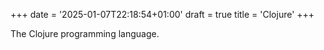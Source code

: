 +++
date = '2025-01-07T22:18:54+01:00'
draft = true
title = 'Clojure'
+++

The Clojure programming language.
